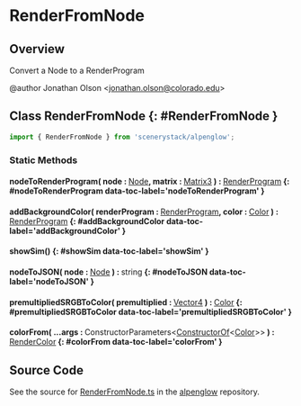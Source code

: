 # RenderFromNode

## Overview

Convert a Node to a RenderProgram

@author Jonathan Olson &lt;jonathan.olson@colorado.edu&gt;

## Class RenderFromNode {: #RenderFromNode }


```js
import { RenderFromNode } from 'scenerystack/alpenglow';
```
### Static Methods

#### nodeToRenderProgram( node : <span style="font-weight: 400;">[Node](../scenery/Node.md)</span>, matrix : <span style="font-weight: 400;">[Matrix3](../dot/Matrix3.md)</span> ) : <span style="font-weight: 400;">[RenderProgram](../alpenglow/RenderProgram.md)</span> {: #nodeToRenderProgram data-toc-label='nodeToRenderProgram' }

#### addBackgroundColor( renderProgram : <span style="font-weight: 400;">[RenderProgram](../alpenglow/RenderProgram.md)</span>, color : <span style="font-weight: 400;">[Color](../scenery/Color.md)</span> ) : <span style="font-weight: 400;">[RenderProgram](../alpenglow/RenderProgram.md)</span> {: #addBackgroundColor data-toc-label='addBackgroundColor' }

#### showSim() {: #showSim data-toc-label='showSim' }

#### nodeToJSON( node : <span style="font-weight: 400;">[Node](../scenery/Node.md)</span> ) : <span style="font-weight: 400;"><span style="color: hsla(calc(var(--md-hue) + 180deg),80%,40%,1);">string</span></span> {: #nodeToJSON data-toc-label='nodeToJSON' }

#### premultipliedSRGBToColor( premultiplied : <span style="font-weight: 400;">[Vector4](../dot/Vector4.md)</span> ) : <span style="font-weight: 400;">[Color](../scenery/Color.md)</span> {: #premultipliedSRGBToColor data-toc-label='premultipliedSRGBToColor' }

#### colorFrom( ...args : <span style="font-weight: 400;">ConstructorParameters&lt;[ConstructorOf](../phet-core/ConstructorOf.md)&lt;[Color](../scenery/Color.md)&gt;&gt;</span> ) : <span style="font-weight: 400;">[RenderColor](../alpenglow/RenderColor.md)</span> {: #colorFrom data-toc-label='colorFrom' }



## Source Code

See the source for [RenderFromNode.ts](https://github.com/phetsims/alpenglow/blob/main/js/render-program/RenderFromNode.ts) in the [alpenglow](https://github.com/phetsims/alpenglow) repository.
